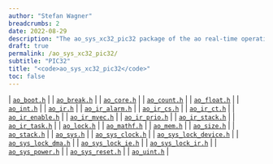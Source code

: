 ```yaml
---
author: "Stefan Wagner"
breadcrumbs: 2
date: 2022-08-29
description: "The ao_sys_xc32_pic32 package of the ao real-time operating system."
draft: true
permalink: /ao_sys_xc32_pic32/ 
subtitle: "PIC32"
title: "<code>ao_sys_xc32_pic32</code>"
toc: false
---
```


| [`ao_boot.h`](ao_boot.h.md) |
| [`ao_break.h`](ao_break.h.md) |
| [`ao_core.h`](ao_core.h.md) |
| [`ao_count.h`](ao_count.h.md) |
| [`ao_float.h`](ao_float.h.md) |
| [`ao_int.h`](ao_int.h.md) |
| [`ao_ir.h`](ao_ir.h.md) |
| [`ao_ir_alarm.h`](ao_ir_alarm.h.md) |
| [`ao_ir_cs.h`](ao_ir_cs.h.md) |
| [`ao_ir_ct.h`](ao_ir_ct.h.md) |
| [`ao_ir_enable.h`](ao_ir_enable.h.md) |
| [`ao_ir_mvec.h`](ao_ir_mvec.h.md) |
| [`ao_ir_prio.h`](ao_ir_prio.h.md) |
| [`ao_ir_stack.h`](ao_ir_stack.h.md) |
| [`ao_ir_task.h`](ao_ir_task.h.md) |
| [`ao_lock.h`](ao_lock.h.md) |
| [`ao_mathf.h`](ao_mathf.h.md) |
| [`ao_mem.h`](ao_mem.h.md) |
| [`ao_size.h`](ao_size.h.md) |
| [`ao_stack.h`](ao_stack.h.md) |
| [`ao_sys.h`](ao_sys.h.md) |
| [`ao_sys_clock.h`](ao_sys_clock.h.md) |
| [`ao_sys_lock_device.h`](ao_sys_lock_device.h.md) |
| [`ao_sys_lock_dma.h`](ao_sys_lock_dma.h.md) |
| [`ao_sys_lock_ie.h`](ao_sys_lock_ie.h.md) |
| [`ao_sys_lock_ir.h`](ao_sys_lock_ir.h.md) |
| [`ao_sys_power.h`](ao_sys_power.h.md) |
| [`ao_sys_reset.h`](ao_sys_reset.h.md) |
| [`ao_uint.h`](ao_uint.h.md) |
